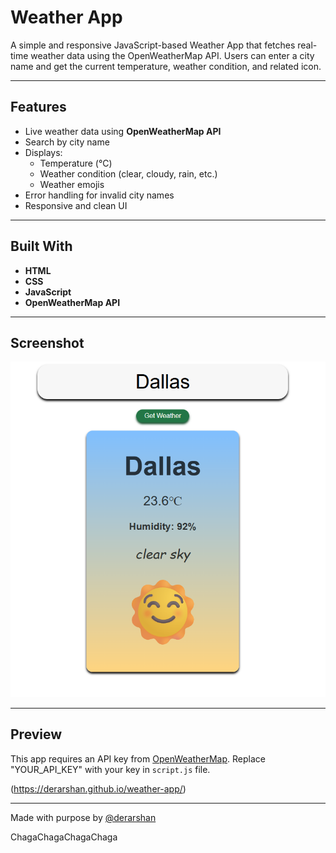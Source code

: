 # Weather App

A simple and responsive JavaScript-based Weather App that fetches real-time weather data using the OpenWeatherMap API. Users can enter a city name and get the current temperature, weather condition, and related icon.

---

## Features

- Live weather data using **OpenWeatherMap API**
- Search by city name
- Displays:
  - Temperature (°C)
  - Weather condition (clear, cloudy, rain, etc.)
  - Weather emojis
- Error handling for invalid city names
- Responsive and clean UI

---

## Built With

- **HTML**
- **CSS**
- **JavaScript**
- **OpenWeatherMap API**

---

## Screenshot
![Screenshot](./screenshot.png)

---

## Preview
This app requires an API key from [OpenWeatherMap](https://openweathermap.org/api). Replace "YOUR_API_KEY" with your key in `script.js` file.

(https://derarshan.github.io/weather-app/)

---
Made with purpose by [@derarshan](https://github.com/derarshan)

ChagaChagaChagaChaga
